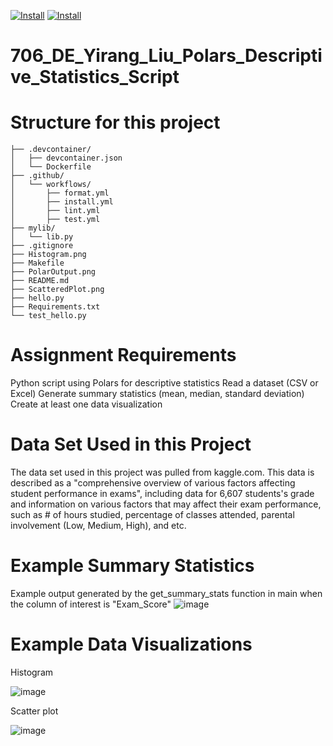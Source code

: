 [![Install](https://github.com/nogibjj/Yirang_Liu_Polars_Descriptive_Statistics_Script/actions/workflows/install.yml/badge.svg)](https://github.com/nogibjj/Yirang_Liu_Polars_Descriptive_Statistics_Script/actions/workflows/install.yml)
[![Install](https://github.com/nogibjj/Yirang_Liu_Polars_Descriptive_Statistics_Script/actions/workflows/install.yml/badge.svg)](https://github.com/nogibjj/Yirang_Liu_Polars_Descriptive_Statistics_Script/actions/workflows/install.yml)

# 706_DE_Yirang_Liu_Polars_Descriptive_Statistics_Script 

# Structure for this project 
```
├── .devcontainer/
│   ├── devcontainer.json
│   └── Dockerfile
├── .github/
│   └── workflows/
│       ├── format.yml
│       ├── install.yml
│       ├── lint.yml
│       ├── test.yml
├── mylib/
│   └── lib.py
├── .gitignore
├── Histogram.png
├── Makefile
├── PolarOutput.png
├── README.md
├── ScatteredPlot.png
├── hello.py
├── Requirements.txt
└── test_hello.py

```

# Assignment Requirements

Python script using Polars for descriptive statistics
Read a dataset (CSV or Excel)
Generate summary statistics (mean, median, standard deviation)
Create at least one data visualization

# Data Set Used in this Project
The data set used in this project was pulled from kaggle.com. This data is described as a "comprehensive overview of various factors affecting student performance in exams", including data for 6,607 students's grade and information on various factors that may affect their exam performance, such as # of hours studied, percentage of classes attended, parental involvement (Low, Medium, High), and etc.

# Example Summary Statistics
Example output generated by the get_summary_stats function in main when the column of interest is "Exam_Score"
![image](https://github.com/user-attachments/assets/cec41578-6bfe-4e8a-92ee-36a19d225ddb)


# Example Data Visualizations
Histogram 

![image](https://github.com/user-attachments/assets/9b9e90e7-c41e-4fe0-ba44-e0dfb2b0bc88)

Scatter plot

![image](https://github.com/user-attachments/assets/c5b2db7d-a21a-473a-82fd-8ac4464baa20)

